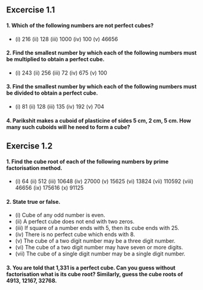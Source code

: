 ## Excercise 1.1
#### 1. Which of the following numbers are not perfect cubes?
* (i) 216 (ii) 128 (iii) 1000 (iv) 100 (v) 46656
#### 2. Find the smallest number by which each of the following numbers must be multiplied to obtain a perfect cube.
* (i) 243 (ii) 256 (iii) 72 (iv) 675 (v) 100
#### 3. Find the smallest number by which each of the following numbers must be divided to obtain a perfect cube.
* (i) 81 (ii) 128 (iii) 135 (iv) 192 (v) 704
#### 4. Parikshit makes a cuboid of plasticine of sides 5 cm, 2 cm, 5 cm. How many such cuboids will he need to form a cube?

## Exercise 1.2
#### 1. Find the cube root of each of the following numbers by prime factorisation method.
* (i) 64 (ii) 512 (iii) 10648 (iv) 27000 (v) 15625 (vi) 13824 (vii) 110592 (viii) 46656 (ix) 175616 (x) 91125
#### 2. State true or false.
* (i) Cube of any odd number is even.
* (ii) A perfect cube does not end with two zeros.
* (iii) If square of a number ends with 5, then its cube ends with 25.
* (iv) There is no perfect cube which ends with 8.
* (v) The cube of a two digit number may be a three digit number.
* (vi) The cube of a two digit number may have seven or more digits.
* (vii) The cube of a single digit number may be a single digit number.
#### 3. You are told that 1,331 is a perfect cube. Can you guess without factorisation what is its cube root? Similarly, guess the cube roots of 4913, 12167, 32768.
